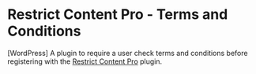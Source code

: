 # Restrict Content Pro - Terms and Conditions
[WordPress] A plugin to require a user check terms and conditions before registering with the [Restrict Content Pro](https://github.com/pippinsplugins/Restrict-Content-Pro) plugin.
